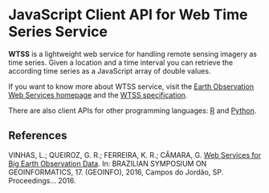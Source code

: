 # JavaScript Client API for Web Time Series Service

**WTSS** is a lightweight web service for handling remote sensing imagery as time series. Given a location and a time interval you can retrieve the according time series as a JavaScript array of double values.

If you want to know more about WTSS service, visit the [Earth Observation Web Services homepage](https://github.com/e-sensing/eows) and the [WTSS specification](https://github.com/e-sensing/eows/blob/master/doc/wtss.md).

There are also client APIs for other programming languages: [R](https://github.com/e-sensing/wtss.r) and [Python](https://github.com/e-sensing/wtss.py).

## References

VINHAS, L.; QUEIROZ, G. R.; FERREIRA, K. R.; CÂMARA, G. [Web Services for Big Earth Observation Data](http://urlib.net/8JMKD3MGP3W34P/3N2U9JL). In: BRAZILIAN SYMPOSIUM ON GEOINFORMATICS, 17. (GEOINFO), 2016, Campos do Jordão, SP. Proceedings... 2016.
